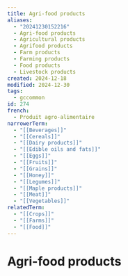 ```yaml
---
title: Agri-food products
aliases:
  - "20241230152216"
  - Agri-food products
  - Agricultural products
  - Agrifood products
  - Farm products
  - Farming products
  - Food products
  - Livestock products
created: 2024-12-18
modified: 2024-12-30
tags:
  - gccommon
id: 274
french:
  - Produit agro-alimentaire
narrowerTerm:
  - "[[Beverages]]"
  - "[[Cereals]]"
  - "[[Dairy products]]"
  - "[[Edible oils and fats]]"
  - "[[Eggs]]"
  - "[[Fruits]]"
  - "[[Grains]]"
  - "[[Honey]]"
  - "[[Legumes]]"
  - "[[Maple products]]"
  - "[[Meat]]"
  - "[[Vegetables]]"
relatedTerm:
  - "[[Crops]]"
  - "[[Farms]]"
  - "[[Food]]"
---
```

# Agri-food products
